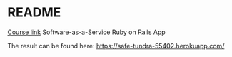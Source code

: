 # README

[Course link](https://upskillcourses.com/courses/essential-web-developer-course) Software-as-a-Service Ruby on Rails App

The result can be found here: https://safe-tundra-55402.herokuapp.com/
